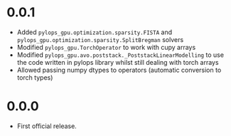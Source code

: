 # 0.0.1
* Added ``pylops_gpu.optimization.sparsity.FISTA`` and
  ``pylops_gpu.optimization.sparsity.SplitBregman`` solvers
* Modified ``pylops_gpu.TorchOperator`` to work with cupy arrays
* Modified ``pylops_gpu.avo.poststack._PoststackLinearModelling`` to use 
  the code written in pylops library whilst still dealing with torch arrays
* Allowed passing numpy dtypes to operators (automatic conversion 
  to torch types)

# 0.0.0
* First official release.
